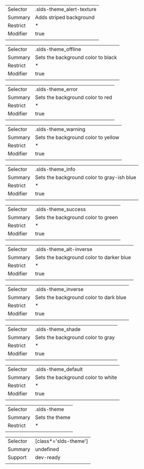 
|  |  |
|-------|-------|
| Selector | .slds-theme_alert-texture  |
| Summary | Adds striped background |
| Restrict | * |
| Modifier | true |
|  |  |


|  |  |
|-------|-------|
| Selector | .slds-theme_offline  |
| Summary | Sets the background color to black |
| Restrict | * |
| Modifier | true |
|  |  |


|  |  |
|-------|-------|
| Selector | .slds-theme_error  |
| Summary | Sets the background color to red |
| Restrict | * |
| Modifier | true |
|  |  |


|  |  |
|-------|-------|
| Selector | .slds-theme_warning  |
| Summary | Sets the background color to yellow |
| Restrict | * |
| Modifier | true |
|  |  |


|  |  |
|-------|-------|
| Selector | .slds-theme_info  |
| Summary | Sets the background color to gray-ish blue |
| Restrict | * |
| Modifier | true |
|  |  |


|  |  |
|-------|-------|
| Selector | .slds-theme_success  |
| Summary | Sets the background color to green |
| Restrict | * |
| Modifier | true |
|  |  |


|  |  |
|-------|-------|
| Selector | .slds-theme_alt-inverse  |
| Summary | Sets the background color to darker blue |
| Restrict | * |
| Modifier | true |
|  |  |


|  |  |
|-------|-------|
| Selector | .slds-theme_inverse  |
| Summary | Sets the background color to dark blue |
| Restrict | * |
| Modifier | true |
|  |  |


|  |  |
|-------|-------|
| Selector | .slds-theme_shade  |
| Summary | Sets the background color to gray |
| Restrict | * |
| Modifier | true |
|  |  |


|  |  |
|-------|-------|
| Selector | .slds-theme_default  |
| Summary | Sets the background color to white |
| Restrict | * |
| Modifier | true |
|  |  |


|  |  |
|-------|-------|
| Selector | .slds-theme  |
| Summary | Sets the theme |
| Restrict | * |
|  |  |


|  |  |
|-------|-------|
| Selector | [class*='slds-theme']  |
| Summary | undefined |
| Support | dev-ready |
|  |  |

